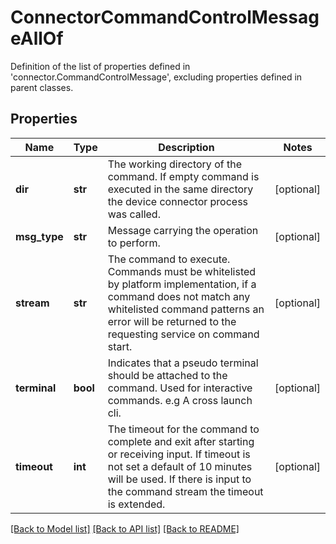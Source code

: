 # ConnectorCommandControlMessageAllOf

Definition of the list of properties defined in 'connector.CommandControlMessage', excluding properties defined in parent classes.
## Properties
Name | Type | Description | Notes
------------ | ------------- | ------------- | -------------
**dir** | **str** | The working directory of the command. If empty command is executed in the same directory the device connector process was called. | [optional] 
**msg_type** | **str** | Message carrying the operation to perform. | [optional] 
**stream** | **str** | The command to execute. Commands must be whitelisted by platform implementation, if a command does not match any whitelisted command patterns an error will be returned to the requesting service on command start. | [optional] 
**terminal** | **bool** | Indicates that a pseudo terminal should be attached to the command. Used for interactive commands. e.g A cross launch cli. | [optional] 
**timeout** | **int** | The timeout for the command to complete and exit after starting or receiving input. If timeout is not set a default of 10 minutes will be used. If there is input to the command stream the timeout is extended. | [optional] 

[[Back to Model list]](../README.md#documentation-for-models) [[Back to API list]](../README.md#documentation-for-api-endpoints) [[Back to README]](../README.md)


